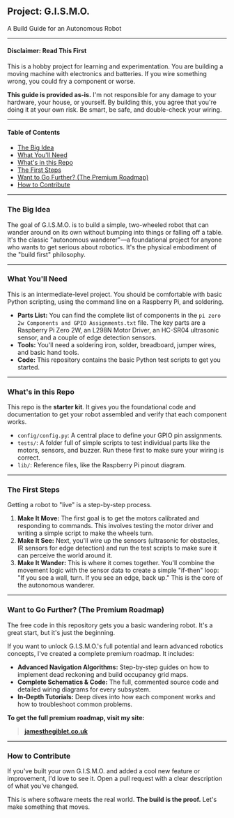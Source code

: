 ## **Project: G.I.S.M.O.**

A Build Guide for an Autonomous Robot

-----

#### **Disclaimer: Read This First**

This is a hobby project for learning and experimentation. You are building a moving machine with electronics and batteries. If you wire something wrong, you could fry a component or worse.

**This guide is provided as-is.** I'm not responsible for any damage to your hardware, your house, or yourself. By building this, you agree that you're doing it at your own risk. Be smart, be safe, and double-check your wiring.

-----

#### **Table of Contents**

  * [The Big Idea](https://www.google.com/search?q=%23the-big-idea)
  * [What You'll Need](https://www.google.com/search?q=%23what-youll-need)
  * [What's in this Repo](https://www.google.com/search?q=%23whats-in-this-repo)
  * [The First Steps](https://www.google.com/search?q=%23the-first-steps)
  * [Want to Go Further? (The Premium Roadmap)](https://www.google.com/search?q=%23want-to-go-further-the-premium-roadmap)
  * [How to Contribute](https://www.google.com/search?q=%23how-to-contribute)

-----

### **The Big Idea**

The goal of G.I.S.M.O. is to build a simple, two-wheeled robot that can wander around on its own without bumping into things or falling off a table. It's the classic "autonomous wanderer"—a foundational project for anyone who wants to get serious about robotics. It's the physical embodiment of the "build first" philosophy.

-----

### **What You'll Need**

This is an intermediate-level project. You should be comfortable with basic Python scripting, using the command line on a Raspberry Pi, and soldering.

  * **Parts List:** You can find the complete list of components in the `pi zero 2w Components and GPIO Assignments.txt` file. The key parts are a Raspberry Pi Zero 2W, an L298N Motor Driver, an HC-SR04 ultrasonic sensor, and a couple of edge detection sensors.
  * **Tools:** You'll need a soldering iron, solder, breadboard, jumper wires, and basic hand tools.
  * **Code:** This repository contains the basic Python test scripts to get you started.

-----

### **What's in this Repo**

This repo is the **starter kit**. It gives you the foundational code and documentation to get your robot assembled and verify that each component works.

  * `config/config.py`: A central place to define your GPIO pin assignments.
  * `tests/`: A folder full of simple scripts to test individual parts like the motors, sensors, and buzzer. Run these first to make sure your wiring is correct.
  * `lib/`: Reference files, like the Raspberry Pi pinout diagram.

-----

### **The First Steps**

Getting a robot to "live" is a step-by-step process.

1.  **Make It Move:** The first goal is to get the motors calibrated and responding to commands. This involves testing the motor driver and writing a simple script to make the wheels turn.
2.  **Make It See:** Next, you'll wire up the sensors (ultrasonic for obstacles, IR sensors for edge detection) and run the test scripts to make sure it can perceive the world around it.
3.  **Make It Wander:** This is where it comes together. You'll combine the movement logic with the sensor data to create a simple "if-then" loop: "If you see a wall, turn. If you see an edge, back up." This is the core of the autonomous wanderer.

-----

### **Want to Go Further? (The Premium Roadmap)**

The free code in this repository gets you a basic wandering robot. It's a great start, but it's just the beginning.

If you want to unlock G.I.S.M.O.'s full potential and learn advanced robotics concepts, I've created a complete premium roadmap. It includes:

  * **Advanced Navigation Algorithms:** Step-by-step guides on how to implement dead reckoning and build occupancy grid maps.
  * **Complete Schematics & Code:** The full, commented source code and detailed wiring diagrams for every subsystem.
  * **In-Depth Tutorials:** Deep dives into how each component works and how to troubleshoot common problems.

**To get the full premium roadmap, visit my site:**

> **[jamesthegiblet.co.uk](https://jamesthegiblet.co.uk)**

-----

### **How to Contribute**

If you've built your own G.I.S.M.O. and added a cool new feature or improvement, I'd love to see it. Open a pull request with a clear description of what you've changed.

This is where software meets the real world. **The build is the proof.** Let's make something that moves.
